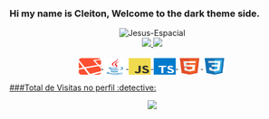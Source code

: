 ### Hi my name is Cleiton, Welcome to the dark theme side.
<div align="center">
  <img alt="Jesus-Espacial" src="https://mir-s3-cdn-cf.behance.net/project_modules/fs/805f7f68040289.5b569a1dadc07.gif">
</div>
<div align="center">
  <a href="https://github.com/CleitonOliveiraS">
  <a href="https://github.com/CleitonOliveiraS">
  <img height = "180em" src = "https://github-readme-stats.vercel.app/api?username=CleitonOliveiraS&show_icons=true&theme=dracula&include_all_commits=true&count_private=true" />
  <img height="180em" src="https://github-readme-stats.vercel.app/api/top-langs/?username=CleitonOliveiraS&layout=compact&langs_count=20&theme=dracula" />
</div>
<div style="display: inline_block" align="center"><br>
  <img align="center" alt="Laravel" height="30" width="40" src="https://raw.githubusercontent.com/devicons/devicon/master/icons/laravel/laravel-plain.svg">
  <img align="center" alt="Java" height="30" width="40" src="https://raw.githubusercontent.com/devicons/devicon/master/icons/java/java-original.svg">
  <img align="center" alt="Js" height="30" width="40" src="https://raw.githubusercontent.com/devicons/devicon/master/icons/javascript/javascript-original.svg">
  <img align="center" alt="Ts" height="30" width="40" src="https://raw.githubusercontent.com/devicons/devicon/master/icons/typescript/typescript-plain.svg">
  <img align="center" alt="HTML" height="30" width="40" src="https://raw.githubusercontent.com/devicons/devicon/master/icons/html5/html5-original.svg">
  <img align="center" alt="CSS" height="30" width="40" src="https://raw.githubusercontent.com/devicons/devicon/master/icons/css3/css3-original.svg">
</div>
<p>    
  ###Total de Visitas no perfil :detective:
</p>
<div align="center">
  <img src="https://profile-counter.glitch.me/CleitonOliveiraS/count.svg" />
</div>
